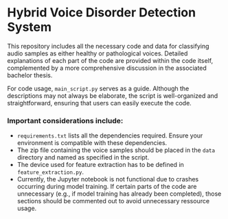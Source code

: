 # Hybrid Voice Disorder Detection System
This repository includes all the necessary code and data for classifying audio samples as either healthy or pathological voices. Detailed explanations of each part of the code are provided within the code itself, complemented by a more comprehensive discussion in the associated bachelor thesis.

For code usage, `main_script.py` serves as a guide. Although the descriptions may not always be elaborate, the script is well-organized and straightforward, ensuring that users can easily execute the code.

### Important considerations include:
- `requirements.txt` lists all the dependencies required. Ensure your environment is compatible with these dependencies.
- The zip file containing the voice samples should be placed in the `data` directory and named as specified in the script.
- The device used for feature extraction has to be defined in `feature_extraction.py`.
- Currently, the Jupyter notebook is not functional due to crashes occurring during model training. If certain parts of the code are unnecessary (e.g., if model training has already been completed), those sections should be commented out to avoid unnecessary ressource usage.
